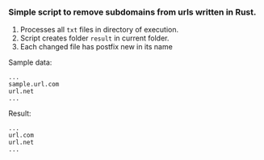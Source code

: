 ### Simple script to remove subdomains from urls written in Rust.

1. Processes all `txt` files in directory of execution.
2. Script creates folder `result` in current folder.
3. Each changed file has postfix new in its name

Sample data:
```
...
sample.url.com
url.net
...
```

Result:
```
...
url.com
url.net
...
```
